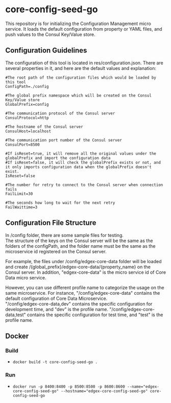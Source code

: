 # core-config-seed-go
This repository is for initializing the Configuration Management micro service.
It loads the default configuration from property or YAML files, and push values to the Consul Key/Value store.

## Configuration Guidelines ##

The configuration of this tool is located in res/configuration.json.
There are several properties in it, and here are the default values and explanation:

    #The root path of the configuration files which would be loaded by this tool
    ConfigPath=./config

    #The global prefix namespace which will be created on the Consul Key/Value store
    GlobalPrefix=config

    #The communication protocol of the Consul server
    ConsulProtocol=http

    #The hostname of the Consul server
    ConsulHost=localhost

    #The communication port number of the Consul server
    ConsulPort=8500

    #If isReset=true, it will remove all the original values under the globalPrefix and import the configuration data
    #If isReset=false, it will check the globalPrefix exists or not, and it only imports configuration data when the globalPrefix doesn't exist.
    IsReset=false

    #The number for retry to connect to the Consul server when connection fails
    FailLimit=30

    #The seconds how long to wait for the next retry
    FailWaittime=3

## Configuration File Structure ##

In /config folder, there are some sample files for testing.<br>
The structure of the keys on the Consul server will be the same as the folders of the configPath, and the folder name must be the same as the microservice id registered on the Consul server.

For example, the files under /config/edgex-core-data folder will be loaded and create /{global_prefix}/edgex-core-data/{property_name} on the Consul server.
In addition, "edgex-core-data" is the micro service id of Core Data micro service.

However, you can use different profile name to categorize the usage on the same microservice. For instance,
"/config/edgex-core-data" contains the default configuration of Core Data Microservice.<br>
"/config/edgex-core-data,dev" contains the specific configuration for development time, and "dev" is the profile name.
"/config/edgex-core-data,test" contains the specific configuration for test time, and "test" is the profile name.

## Docker
### Build
- `docker build -t core-config-seed-go .`
### Run
- `docker run -p 8400:8400 -p 8500:8500 -p 8600:8600 --name="edgex-core-config-seed-go" --hostname="edgex-core-config-seed-go" core-config-seed-go`
